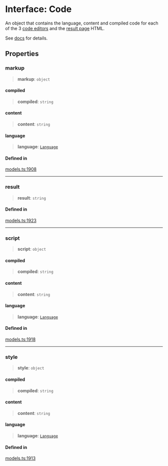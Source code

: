 # Interface: Code

An object that contains the language, content and compiled code for each of the 3 [code editors](https://livecodes.io/docs/features/projects)
and the [result page](https://livecodes.io/docs/features/result) HTML.

See [docs](https://livecodes.io/docs/api/interfaces/Code) for details.

## Properties

### markup

> **markup**: `object`

#### compiled

> **compiled**: `string`

#### content

> **content**: `string`

#### language

> **language**: [`Language`](../type-aliases/Language.md)

#### Defined in

[models.ts:1908](https://github.com/live-codes/livecodes/blob/a00c38a6cc2a8843798f549e6bbda8c428cdf714/src/sdk/models.ts#L1908)

***

### result

> **result**: `string`

#### Defined in

[models.ts:1923](https://github.com/live-codes/livecodes/blob/a00c38a6cc2a8843798f549e6bbda8c428cdf714/src/sdk/models.ts#L1923)

***

### script

> **script**: `object`

#### compiled

> **compiled**: `string`

#### content

> **content**: `string`

#### language

> **language**: [`Language`](../type-aliases/Language.md)

#### Defined in

[models.ts:1918](https://github.com/live-codes/livecodes/blob/a00c38a6cc2a8843798f549e6bbda8c428cdf714/src/sdk/models.ts#L1918)

***

### style

> **style**: `object`

#### compiled

> **compiled**: `string`

#### content

> **content**: `string`

#### language

> **language**: [`Language`](../type-aliases/Language.md)

#### Defined in

[models.ts:1913](https://github.com/live-codes/livecodes/blob/a00c38a6cc2a8843798f549e6bbda8c428cdf714/src/sdk/models.ts#L1913)